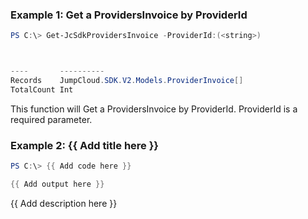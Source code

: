 ### Example 1: Get a ProvidersInvoice by ProviderId
```powershell
PS C:\> Get-JcSdkProvidersInvoice -ProviderId:(<string>)



----       ----------
Records    JumpCloud.SDK.V2.Models.ProviderInvoice[]
TotalCount Int


```

This function will Get a ProvidersInvoice by ProviderId. ProviderId is a required parameter.

### Example 2: {{ Add title here }}
```powershell
PS C:\> {{ Add code here }}

{{ Add output here }}
```

{{ Add description here }}

